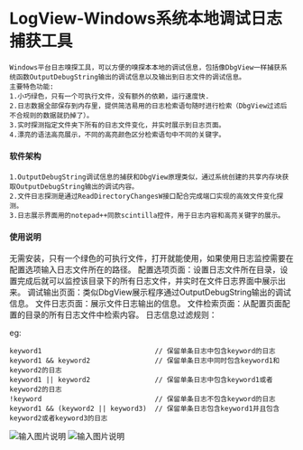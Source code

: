 # LogView-Windows系统本地调试日志捕获工具


```
Windows平台日志嗅探工具，可以方便的嗅探本本地的调试信息，包括像DbgView一样捕获系统函数OutputDebugString输出的调试信息以及输出到日志文件的调试信息。
主要特色功能:
1.小巧绿色，只有一个可执行文件，没有额外的依赖，运行速度快.
2.日志数据全部保存到内存里，提供简洁易用的日志检索语句随时进行检索（DbgView过滤后不合规则的数据就扔掉了）。
3.实时探测指定文件夹下所有的日志文件变化，并实时展示到日志页面。
4.漂亮的语法高亮展示，不同的高亮颜色区分检索语句中不同的关键字。
```

#### 软件架构

```
1.OutputDebugString调试信息的捕获和DbgView原理类似，通过系统创建的共享内存块获取OutputDebugString输出的调试内容。
2.文件日志探测是通过ReadDirectoryChangesW接口配合完成端口实现的高效文件变化探测。
3.日志展示界面用的notepad++同款scintilla控件，用于日志内容和高亮关键字的展示。
```



#### 使用说明
无需安装，只有一个绿色的可执行文件，打开就能使用，如果使用日志监控需要在配置选项输入日志文件所在的路径。
配置选项页面：设置日志文件所在目录，设置完成后就可以监控该目录下的所有日志文件，并实时在文件日志界面中展示出来。
调试输出页面：类似DbgView展示程序通过OutputDebugString输出的调试信息。
文件日志页面：展示文件日志输出的信息。
文件检索页面：从配置页面配置的目录的所有日志文件中检索内容。
日志信息过滤规则：


eg:
```
keyword1                            // 保留单条日志中包含keyword的日志
keyword1 && keyword2                // 保留单条日志中同时包含keyword1和keyword2的日志
keyword1 || keyword2                // 保留单条日志中包含keyword1或者keyword2的日志
!keyword                            // 保留单条日志不包含keyword的日志
keyword1 && (keyword2 || keyword3)  // 保留单条日志包含keyword1并且包含keyword2或者keyword3的日志
```

![输入图片说明](https://images.gitee.com/uploads/images/2020/0315/181327_3ed5e877_498054.png "4444.png")
![输入图片说明](https://images.gitee.com/uploads/images/2020/0315/181339_e5bfbf03_498054.png "5555.png")
